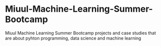 # Miuul-Machine-Learning-Summer-Bootcamp
Miuul Machine Learning Summer Bootcamp projects and case studies that are about pyhton programming, data science and machine learning
